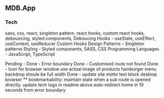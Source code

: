 ## MDB.App

### Tech

sass, css, react, singleton pattern, react hooks, custom react hooks, debouncing, styled components,
Deboucing
Hooks - useState, useEffect, useContext, useReducer
Custom Hooks
Design Patterns - Singleton patterns
Styling - Styled components, SASS, CSS
Programming Languages - JavaScript, TypeScript

Pending -
Done - Error boundary
Done - Customised route not found
Done - Icon for browser window
use actual image of products
hamburger menu backdrop shoule be full width
Done - update site motto text
block desktop browser
\*\* bookmarkability: maintain state when a sub route is opened directly.
update tech tags in readme above
auto-redirect home in 10 seconds from error boundary
